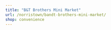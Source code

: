 ```yaml
---
title: "B&T Brothers Mini Market"
url: /norristown/bandt-brothers-mini-market/
shop: convenience
---
```

